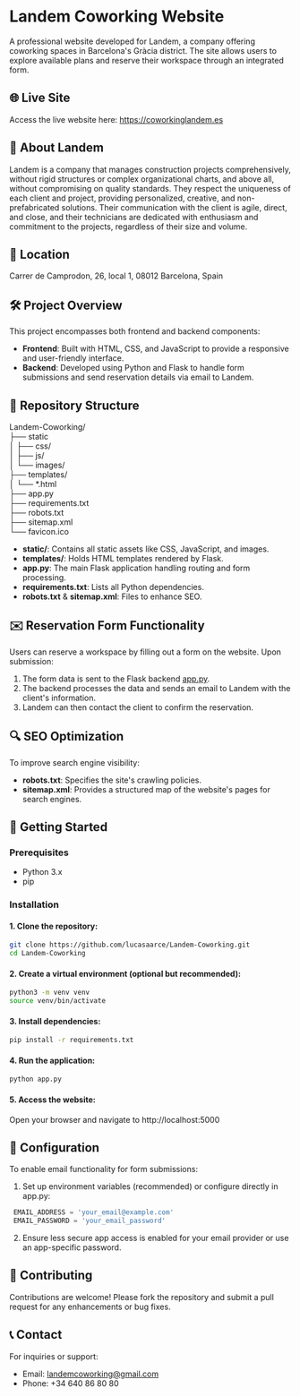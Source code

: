 # Landem Coworking Website

A professional website developed for Landem, a company offering coworking spaces in Barcelona's Gràcia district. The site allows users to explore available plans and reserve their workspace through an integrated form.

## 🌐 Live Site
Access the live website here: https://coworkinglandem.es

## 🏢 About Landem
Landem is a company that manages construction projects comprehensively, without rigid structures or complex organizational charts, and above all, without compromising on quality standards. They respect the uniqueness of each client and project, providing personalized, creative, and non-prefabricated solutions. Their communication with the client is agile, direct, and close, and their technicians are dedicated with enthusiasm and commitment to the projects, regardless of their size and volume.

## 📌 Location
Carrer de Camprodon, 26, local 1, 08012 Barcelona, Spain

## 🛠️ Project Overview
This project encompasses both frontend and backend components:  
- **Frontend**: Built with HTML, CSS, and JavaScript to provide a responsive and user-friendly interface.
- **Backend**: Developed using Python and Flask to handle form submissions and send reservation details via email to Landem.

## 📁 Repository Structure
Landem-Coworking/  
├── static  
│   ├── css/  
│   ├── js/  
│   └── images/  
├── templates/  
│   └── *.html  
├── app.py  
├── requirements.txt  
├── robots.txt  
├── sitemap.xml  
└── favicon.ico  

- **static/**: Contains all static assets like CSS, JavaScript, and images.  
- **templates/**: Holds HTML templates rendered by Flask.  
- **app.py**: The main Flask application handling routing and form processing.  
- **requirements.txt**: Lists all Python dependencies.  
- **robots.txt** & **sitemap.xml**: Files to enhance SEO.  

## ✉️ Reservation Form Functionality
Users can reserve a workspace by filling out a form on the website. Upon submission:

1. The form data is sent to the Flask backend [app.py](./app.py).
2. The backend processes the data and sends an email to Landem with the client's information.
3. Landem can then contact the client to confirm the reservation.

## 🔍 SEO Optimization
To improve search engine visibility:  
- **robots.txt**: Specifies the site's crawling policies.
- **sitemap.xml**: Provides a structured map of the website's pages for search engines.

## 🚀 Getting Started
### Prerequisites  
- Python 3.x  
- pip  
### Installation

#### 1. Clone the repository:  
```bash  
git clone https://github.com/lucasaarce/Landem-Coworking.git
cd Landem-Coworking
```
#### 2. Create a virtual environment (optional but recommended): 
```bash   
python3 -m venv venv  
source venv/bin/activate  
```
#### 3. Install dependencies:  
```bash  
pip install -r requirements.txt 
``` 
#### 4. Run the application:
```bash   
python app.py 
```  
#### 5. Access the website:  
Open your browser and navigate to http://localhost:5000  

## 📧 Configuration
To enable email functionality for form submissions:  
1. Set up environment variables (recommended) or configure directly in app.py:  
```python
 EMAIL_ADDRESS = 'your_email@example.com'  
 EMAIL_PASSWORD = 'your_email_password'
```
2. Ensure less secure app access is enabled for your email provider or use an app-specific password.  

## 🤝 Contributing
Contributions are welcome! Please fork the repository and submit a pull request for any enhancements or bug fixes.

## 📞 Contact
For inquiries or support:  
- Email: landemcoworking@gmail.com
- Phone: +34 640 86 80 80